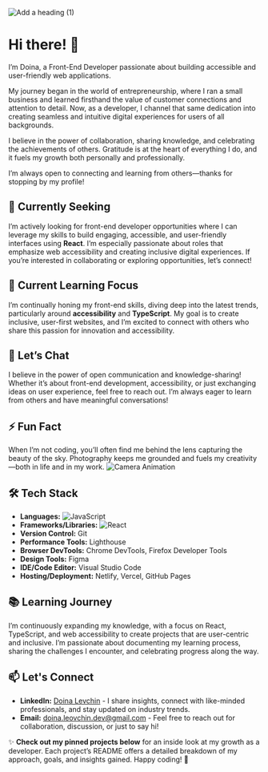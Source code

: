 ![Add a heading (1)](https://github.com/user-attachments/assets/ecc00395-63d1-4c6c-a1d1-f0320a79cec8)
# Hi there! 👋
I’m Doina, a Front-End Developer passionate about building accessible and user-friendly web applications.

My journey began in the world of entrepreneurship, where I ran a small business and learned firsthand the value of customer connections and attention to detail. Now, as a developer, I channel that same dedication into creating seamless and intuitive digital experiences for users of all backgrounds.

I believe in the power of collaboration, sharing knowledge, and celebrating the achievements of others. Gratitude is at the heart of everything I do, and it fuels my growth both personally and professionally.

I’m always open to connecting and learning from others—thanks for stopping by my profile!

## 🚀 Currently Seeking ##
I’m actively looking for front-end developer opportunities where I can leverage my skills to build engaging, accessible, and user-friendly interfaces using **React**. I’m especially passionate about roles that emphasize web accessibility and creating inclusive digital experiences. If you’re interested in collaborating or exploring opportunities, let’s connect!


## 🌱 Current Learning Focus ##
I’m continually honing my front-end skills, diving deep into the latest trends, particularly around **accessibility** and **TypeScript**. My goal is to create inclusive, user-first websites, and I’m excited to connect with others who share this passion for innovation and accessibility.

## 💬 Let’s Chat ##
I believe in the power of open communication and knowledge-sharing! Whether it’s about front-end development, accessibility, or just exchanging ideas on user experience, feel free to reach out. I’m always eager to learn from others and have meaningful conversations!

## ⚡ Fun Fact
When I’m not coding, you’ll often find me behind the lens capturing the beauty of the sky. Photography keeps me grounded and fuels my creativity—both in life and in my work.
![Camera Animation](https://media.giphy.com/media/JA8X1yjBnTaZW/giphy.gif) 


## 🛠️ Tech Stack

- **Languages:** ![JavaScript](https://img.shields.io/badge/JavaScript-ES6-yellow)
- **Frameworks/Libraries:** ![React](https://img.shields.io/badge/React-16.13.1-blue)
- **Version Control:** Git
- **Performance Tools:** Lighthouse
- **Browser DevTools:** Chrome DevTools, Firefox Developer Tools
- **Design Tools:** Figma
- **IDE/Code Editor:** Visual Studio Code
- **Hosting/Deployment:** Netlify, Vercel, GitHub Pages

## 📚 Learning Journey

I’m continuously expanding my knowledge, with a focus on React, TypeScript, and web accessibility to create projects that are user-centric and inclusive. I’m passionate about documenting my learning process, sharing the challenges I encounter, and celebrating progress along the way.

## 📫 Let's Connect

- **LinkedIn:** [Doina Levchin](https://www.linkedin.com/in/doinalevchin) - I share insights, connect with like-minded professionals, and stay updated on industry trends.
- **Email:** [doina.leovchin.dev@gmail.com](mailto:doina.leovchin.dev@gmail.com) - Feel free to reach out for collaboration, discussion, or just to say hi!

✨ **Check out my pinned projects below** for an inside look at my growth as a developer. Each project’s README offers a detailed breakdown of my approach, goals, and insights gained. Happy coding! 🌈


